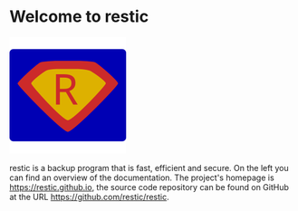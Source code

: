 Welcome to restic
=================

![restic logo](logo/logo.svg)

restic is a backup program that is fast, efficient and secure. On the left you
can find an overview of the documentation. The project's homepage is
<https://restic.github.io>, the source code repository can be found on GitHub
at the URL <https://github.com/restic/restic>.
